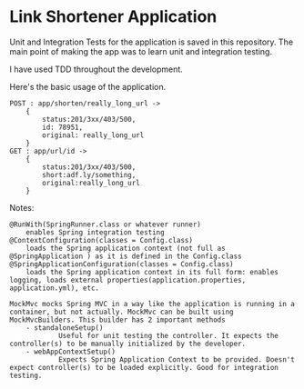 # Link Shortener Application
Unit and Integration Tests for the application is saved in this repository. The main point of making the app was to learn unit and integration testing.

I have used TDD throughout the development.

Here's the basic usage of the application.
```
POST : app/shorten/really_long_url ->
	{
		status:201/3xx/403/500,
		id: 78951,
		original: really_long_url
	}
GET : app/url/id ->
	{
		status:201/3xx/403/500,
		short:adf.ly/something,
		original:really_long_url
	}
```

Notes:
```
@RunWith(SpringRunner.class or whatever runner) 
	enables Spring integration testing
@ContextConfiguration(classes = Config.class) 
	loads the Spring application context (not full as @SpringApplication ) as it is defined in the Config.class
@SpringApplicationConfiguration(classes = Config.class)
	loads the Spring application context in its full form: enables logging, loads external properties(application.properties, application.yml), etc.

MockMvc mocks Spring MVC in a way like the application is running in a container, but not actually. MockMvc can be built using MockMvcBuilders. This builder has 2 important methods
	- standaloneSetup()
			Useful for unit testing the controller. It expects the controller(s) to be manually initialized by the developer.
	- webAppContextSetup()
			Expects Spring Application Context to be provided. Doesn't expect controller(s) to be loaded explicitly. Good for integration testing.
```